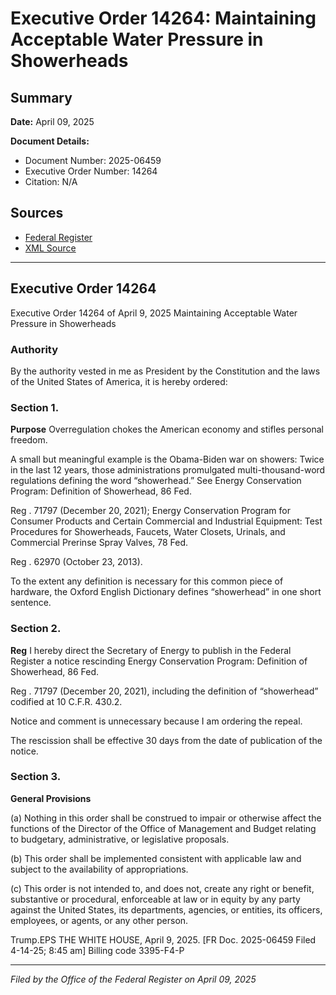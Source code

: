 # Executive Order 14264: Maintaining Acceptable Water Pressure in Showerheads

## Summary

**Date:** April 09, 2025

**Document Details:**
- Document Number: 2025-06459
- Executive Order Number: 14264
- Citation: N/A

## Sources
- [Federal Register](https://www.federalregister.gov/documents/2025/04/15/2025-06459/maintaining-acceptable-water-pressure-in-showerheads)
- [XML Source](https://www.federalregister.gov/documents/full_text/xml/2025/04/15/2025-06459.xml)

---

## Executive Order 14264

Executive Order 14264 of April 9, 2025
Maintaining Acceptable Water Pressure in Showerheads
### Authority

By the authority vested in me as President by the Constitution and the laws of the United States of America, it is hereby ordered:
### Section 1.

**Purpose**
 Overregulation chokes the American economy and stifles personal freedom.

A small but meaningful example is the Obama-Biden war on showers: Twice in the last 12 years, those administrations promulgated multi-thousand-word regulations defining the word “showerhead.” See Energy Conservation Program: Definition of Showerhead, 86 
Fed.

Reg
. 71797 (December 20, 2021); Energy Conservation Program for Consumer Products and Certain Commercial and Industrial Equipment:  Test Procedures for Showerheads, Faucets, Water Closets, Urinals, and Commercial Prerinse Spray Valves, 78 
Fed.

Reg
. 62970 (October 23, 2013).

To the extent any definition is necessary for this common piece of hardware, the Oxford English Dictionary defines “showerhead” in one short sentence. 
### Section 2.

**Reg**
 I hereby direct the Secretary of Energy to publish in the 
Federal Register
a notice rescinding Energy Conservation Program: Definition of Showerhead, 86 
Fed.

Reg
. 71797 (December 20, 2021), including the definition of “showerhead” codified at 10 C.F.R. 430.2.

Notice and comment is unnecessary because I am ordering the repeal.

The rescission shall be effective 30 days from the date of publication of the notice.
### Section 3.

**General Provisions**

(a) Nothing in this order shall be construed to impair or otherwise affect the functions of the Director of the Office of Management and Budget relating to budgetary, administrative, or legislative proposals. 

(b) This order shall be implemented consistent with applicable law and subject to the availability of appropriations.

(c) This order is not intended to, and does not, create any right or benefit, substantive or procedural, enforceable at law or in equity by any party against the United States, its departments, agencies, or entities, its officers, employees, or agents, or any other person.

Trump.EPS
THE WHITE HOUSE,
April 9, 2025.
[FR Doc. 2025-06459 
Filed 4-14-25; 8:45 am] 
Billing code 3395-F4-P

---

*Filed by the Office of the Federal Register on April 09, 2025*

